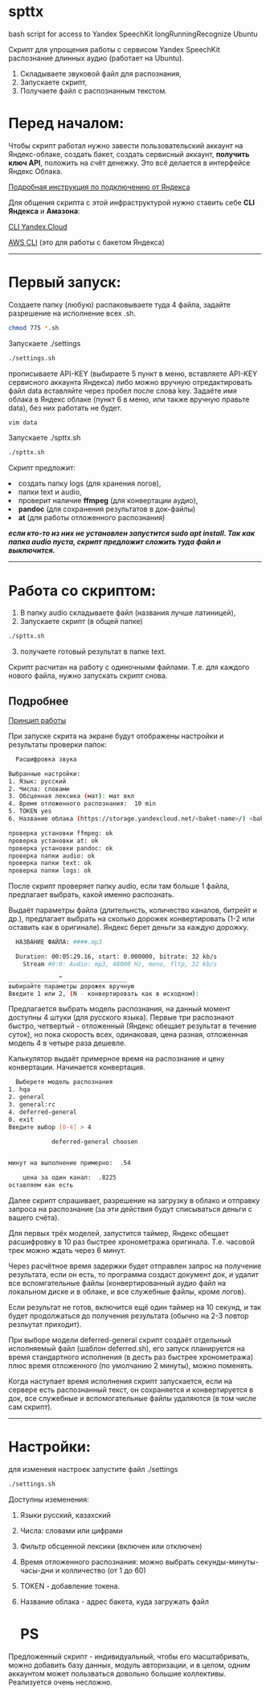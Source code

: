 # spttx 
bash script for access to Yandex SpeechKit longRunningRecognize Ubuntu

Скрипт для упрощения работы с сервисом Yandex SpeechKit распознание длинных аудио (работает на Ubuntu).
1. Складываете звуковой файл для распознания, 
2. Запускаете скрипт,
3. Получаете файл с распознанным текстом.


<H1> Перед началом:</H1>
Чтобы скрипт работал нужно завести пользовательский аккаунт на Яндекс-облаке, создать бакет, создать сервисный аккаунт, <b>получить ключ API</b>, положить на счёт денежку. Это всё делается в интерфейсе Яндекс Облака.

[Подробная инструкция по подключению от Яндекса](https://cloud.yandex.ru/docs/speechkit/quickstart) 

Для общения скрипта с этой инфраструктурой нужно ставить себе <b>CLI Яндекса</b> и <b>Амазона</b>:

[CLI Yandex.Cloud](https://cloud.yandex.ru/docs/cli/)

[AWS CLI](https://cloud.yandex.ru/docs/storage/tools/aws-cli) (это для работы с бакетом Яндекса)

<hr>
<H1> Первый запуск:</H1> 
Создаете папку (любую) распаковываете туда 4 файла, задайте разрешение на исполнение всех .sh. 

```bash
chmod 775 *.sh
```

Запускаете ./settings 
```bash
./settings.sh
```
прописываете API-KEY (выбираете 5 пункт в меню, вставляете API-KEY сервисного аккаунта Яндекса) либо можно вручную отредактировать файл data вставляйте через пробел после слова key. Задаёте имя облака в Яндекс облаке (пункт 6 в меню, или также вручную правьте data), без них работать не будет.

```bash
vim data
```
Запускаете ./spttx.sh
```bash
./spttx.sh
```
Скрипт предложит:
<li> создать папку logs (для хранения логов),
<li> папки text и audio,
<li> проверит наличие <b> ffmpeg</b> (для конвертации аудио), 
<li> <b>pandoc</b> (для сохранения результатов в док-файлы) 
<li> <b>at</b> (для работы отложенного распознания)
  
***если кто-то из них не установлен запустится sudo apt install. Так как папка audio пуста, скрипт предложит сложить туда файл и выключится.***
  
<hr>
<H1> Работа со скриптом:</H1> 

1. В папку audio складываете файл (названия лучше латиницей), 
2. Запускаете скрипт (в общей папке) 
```bash
./spttx.sh
```
3. получаете готовый результат в папке text.

Скрипт расчитан на работу с одиночными файлами. Т.е. для каждого нового файла, нужно запускать скрипт снова.
    
<H2> Подробнее </H2>  

[Принцип работы](https://habr.com/ru/post/583230/)

При запуске скрита на экране будут отображены настройки и результаты проверки папок:
  
```bash  
  Расшифровка звука

Выбранные настройки:
1. Язык: русский
2. Числа: словами
3. Обсценная лексика (мат): мат вкл
4. Время отложенного распознания:  10 min
5. TOKEN yes
6. Название облака (https://storage.yandexcloud.net/<baket-name>/) <baket-name>

проверка установки ffmpeg: ok
проверка установки at: ok
проверка установки pandoc: ok
проверка папки audio: ok
проверка папки text: ok
проверка папки logs: ok
```
  
  
После скрипт проверяет папку audio, если там больше 1 файла, предлагает выбрать, какой именно распознать. 
 
Выдаёт параметры файла (длительнсть, количество каналов, битрейт и др.), предлагает выбрать на сколько дорожек конвертировать (1-2 или оставить как в оригинале). Яндекс берет деньги за каждую дорожку.
 
```bash
  НАЗВАНИЕ ФАЙЛА: ####.mp3

  Duration: 00:05:29.16, start: 0.000000, bitrate: 32 kb/s
    Stream #0:0: Audio: mp3, 48000 Hz, mono, fltp, 32 kb/s

______________^__________________
выбирайте параметры дорожек вручную
Введите 1 или 2, (N - конвертировать как в исходном):
```
  
Предлагается выбрать модель распознания, на данный момент доступны 4 штуки (для русского языка). Первые три распознают быстро, четвертый - отложенный (Яндекс обещает результат в течение суток), но пока скорость всех, одинаковая, цена разная, отложенная модель 4 в четыре раза дешевле.
  
Калькулятор выдаёт примерное время на распознание и цену конвертации. Начинается конвертация.

```bash
  Выберете модель распознания
1. hqa
2. general
3. general:rc
4. deferred-general
0. exit
Введите выбор [0-4] > 4

			deferred-general choosen


минут на выполнение примерно:  .54

	цена за один канал:  .8225
оставляем как есть
```

Далее скрипт спрашивает, разрешение на загрузку в облако и отправку запроса на распознание (за эти действия будут списываться деньги с вашего счёта).

Для первых трёх моделей, запустится таймер, Яндекс обещает расшифровку в 10 раз быстрее хронометража оригинала. Т.е. часовой трек можно ждать через 6 минут.

Через расчётное время задержки будет отправлен запрос на получение результата, если он есть, то программа создаст документ док, и удалит все вспомгательные файлы (конвертированный аудио файл на локальном диске и в облаке, и все служебные файлы, кроме логов).

Если результат не готов, включится ещё один таймер на 10 секунд, и так будет продолжаться до получения результата (обычно на 2-3 повтор резльутат приходит). 

При выборе модели deferred-general скрипт создаёт отдельный исполняемый файл (шаблон deferred.sh), его запуск планируется на время стандартного исполнения (в десть раз быстрее хронометража) плюс время отложенного (по умолчанию 2 минуты), можно поменять. 

Когда наступает время исполнения скрипт запускается, если на сервере есть распознанный текст, он сохраняется и конвертируется в док, все служебные и вспомогательные файлы удаляются (в том числе сам скрипт). 
<hr>
<H1> Настройки:</H1> 
для изменеия настроек запустите файл ./settings

```bash
./settings.sh
```
	
Доступны иземенения:
1. Языки русский, казахский
2. Числа: словами или цифрами
3. Фильтр обсценной лексики (включен или отключен) 
4. Время отложенного распознания:  можно выбрать секунды-минуты-часы-дни и колличество (от 1 до 60) 
5. TOKEN - добавление токена.
6. Название облака - адрес бакета, куда загружать файл
	
	<H1>PS</H1>
Предложенный скрипт - индивидуальный, чтобы его масштабривать, можно добавить базу данных, модуль авторизации, и в целом, одним аккаунтом может пользваться довольно большие коллективы. Реализуется очень несложно.
